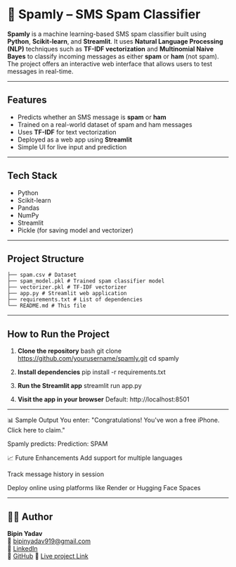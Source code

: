 # 📩 Spamly – SMS Spam Classifier

**Spamly** is a machine learning-based SMS spam classifier built using **Python**, **Scikit-learn**, and **Streamlit**. It uses **Natural Language Processing (NLP)** techniques such as **TF-IDF vectorization** and **Multinomial Naive Bayes** to classify incoming messages as either **spam** or **ham** (not spam). The project offers an interactive web interface that allows users to test messages in real-time.

-------------

## Features

- Predicts whether an SMS message is **spam** or **ham**
- Trained on a real-world dataset of spam and ham messages
- Uses **TF-IDF** for text vectorization
- Deployed as a web app using **Streamlit**
- Simple UI for live input and prediction

------------

## Tech Stack

- Python  
- Scikit-learn  
- Pandas  
- NumPy  
- Streamlit  
- Pickle (for saving model and vectorizer)

 ---------------------------

## Project Structure
`````
├── spam.csv # Dataset
├── spam_model.pkl # Trained spam classifier model
├── vectorizer.pkl # TF-IDF vectorizer
├── app.py # Streamlit web application
├── requirements.txt # List of dependencies
└── README.md # This file
```````
---------------

## How to Run the Project

1. **Clone the repository**
bash
git clone https://github.com/yourusername/spamly.git
cd spamly

2. **Install dependencies**
pip install -r requirements.txt

3. **Run the Streamlit app**
streamlit run app.py

4. **Visit the app in your browser**
Default: http://localhost:8501

------------

📊 Sample Output
You enter:
"Congratulations! You've won a free iPhone. Click here to claim."

Spamly predicts:
Prediction: SPAM

📈 Future Enhancements
Add support for multiple languages

Track message history in session

Deploy online using platforms like Render or Hugging Face Spaces

-------------------

## 👨‍💻 Author

**Bipin Yadav**  
📧 bipinyadav919@gmail.com  
🔗 [LinkedIn](https://linkedin.com/in/bipin-yadav-jan16)  
🔗 [GitHub](https://github.com/BKY1601)
🔗 [Live project Link](https://spamly.streamlit.app/)


